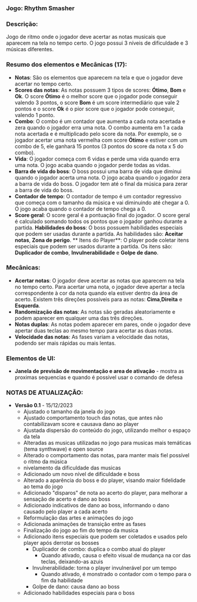 ### Jogo: Rhythm Smasher

### Descrição:
Jogo de ritmo onde o jogador deve acertar as notas musicais que aparecem na tela no tempo certo. O jogo possui 3 níveis de dificuldade e 3 músicas diferentes.

### Resumo dos elementos e Mecânicas (17):
- **Notas**: São os elementos que aparecem na tela e que o jogador deve acertar no tempo certo.
- **Scores das notas**: As notas possuem 3 tipos de scores: **Ótimo**, **Bom** e **Ok**. O score **Ótimo** é o melhor score que o jogador pode conseguir valendo 3 pontos, o score **Bom** é um score intermediário que vale 2 pontos e o score **Ok** é o pior score que o jogador pode conseguir, valendo 1 ponto.
- **Combo**: O combo é um contador que aumenta a cada nota acertada e zera quando o jogador erra uma nota. O combo aumenta em 1 a cada nota acertada e é multiplicado pelo score da nota. Por exemplo, se o jogador acertar uma nota vermelha com score **Ótimo** e estiver com um combo de 5, ele ganhará 15 pontos (3 pontos do score da nota x 5 do combo).
- **Vida**: O jogador começa com 6 vidas e perde uma vida quando erra uma nota. O jogo acaba quando o jogador perde todas as vidas.
- **Barra de vida do boss**: O boss possui uma barra de vida que diminui quando o jogador acerta uma nota. O jogo acaba quando o jogador zera a barra de vida do boss. O jogador tem até o final da música para zerar a barra de vida do boss.
- **Contador de tempo**: O contador de tempo é um contador regressivo que começa com o tamanho da música e vai diminuindo até chegar a 0. O jogo acaba quando o contador de tempo chega a 0.
- **Score geral**: O score geral é a pontuação final do jogador. O score geral é calculado somando todos os pontos que o jogador ganhou durante a partida.
**Habilidades do boss**: O boss possuem habilidades especiais que podem ser usadas durante a partida. As habilidades são: **Aceitar notas**, **Zona de perigo**.
** Itens do Player**: O player pode coletar itens especiais que podem ser usados durante a partida. Os itens são: **Duplicador de combo**, **Invulnerabilidade** e **Golpe de dano**.


### Mecânicas:
- **Acertar notas**: O jogador deve acertar as notas que aparecem na tela no tempo certo. Para acertar uma nota, o jogador deve apertar a tecla correspondente à cor da nota quando ela estiver dentro da área de acerto. Existem três direções possíveis para as notas: **Cima**,**Direita** e **Esquerda**.
- **Randomização das notas**: As notas são geradas aleatoriamente e podem aparecer em qualquer uma das três direções.
- **Notas duplas**: As notas podem aparecer em pares, onde o jogador deve apertar duas teclas ao mesmo tempo para acertar as duas notas.
- **Velocidade das notas**: As fases variam a velocidade das notas, podendo ser mais rápidas ou mais lentas.


### Elementos de UI:
- **Janela de previsão de movimentação e area de ativação** -  mostra as
proximas sequencias e quando é possivel usar o comando de defesa



### NOTAS DE ATUALIZAÇÃO:
- **Versão 0.1** - 15/12/2023
  - Ajustado o tamanho da janela do jogo
  - Ajustado comportamento touch das notas, que antes não contabilizavam score e causava dano ao player
  - Ajustada dispersão do conteúdo do jogo, utilizando melhor o espaço da tela
  - Alteradas as musicas utilizadas no jogo para musicas mais temáticas (tema synthwave) e open source
  - Alterado o comportamento das notas,  para manter mais fiel possível o ritmo da música
  - nivelamento da dificuldade das musicas
  - Adicionado um novo nível de dificuldade e boss
  - Alterado a aparência do boss e do player, visando maior fidelidade ao tema do jogo
  - Adicionado "disparos" de nota ao acerto do player, para melhorar a sensação de acerto e dano ao boss
  - Adicionado indicativos de dano ao boss, informando o dano causado pelo player a cada acerto
  - Reformulação das artes e animações do jogo
  - Adicionada animações de transição entre as fases
  - Finalização do jogo ao fim do tempo da musica
  - Adicionado itens especiais que podem ser coletados e usados pelo player após derrotar os bosses
	- Duplicador de combo: duplica o combo atual do player
	  - Quando ativado, causa o efeito visual de mudança na cor das teclas, deixando-as azuis
	- Invulnerabilidade: torna o player invulnerável por um tempo
	  - Quando ativado, é monstrado o contador com o tempo para o fim da habilidade
	- Golpe de dano: causa dano ao boss
  - Adicionado habilidades especiais para o boss

  
